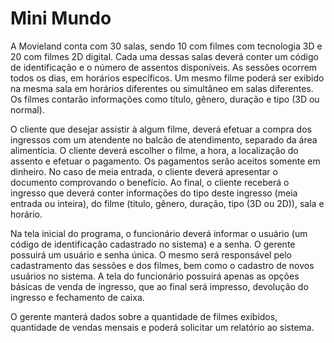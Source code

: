 # Mini Mundo

A Movieland conta com 30 salas, sendo 10 com filmes com tecnologia 3D e 20 com filmes 2D digital. Cada uma dessas salas deverá conter um código de identificação e o número de assentos disponíveis. As sessões ocorrem todos os dias, em horários específicos. Um mesmo filme poderá ser exibido na mesma sala em horários diferentes ou simultâneo em salas diferentes. Os filmes contarão informações como título, gênero, duração e tipo (3D ou normal).

O cliente que desejar assistir à algum filme, deverá efetuar a compra dos ingressos com um atendente no balcão de atendimento, separado da área alimentícia. O cliente deverá escolher o filme, a hora, a localização do assento e efetuar o pagamento. Os pagamentos serão aceitos somente em dinheiro. No caso de meia entrada, o cliente deverá apresentar o documento comprovando o benefício. Ao final, o cliente receberá o ingresso que deverá conter informações do tipo deste ingresso (meia entrada ou inteira), do filme (titulo, gênero, duração, tipo (3D ou 2D)), sala e horário.

Na tela inicial do programa, o funcionário deverá informar o usuário (um código de identificação cadastrado no sistema) e a senha. O gerente possuirá um usuário e senha única. O mesmo será responsável pelo cadastramento das sessões e dos filmes, bem como o cadastro de novos usuários no sistema. A tela do funcionário possuirá apenas as opções básicas de venda de ingresso, que ao final será impresso, devolução do ingresso e fechamento de caixa.

O gerente manterá dados sobre a quantidade de filmes exibidos, quantidade de vendas mensais e poderá solicitar um relatório ao sistema.
